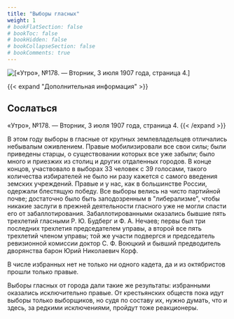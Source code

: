```yaml
---
title: "Выборы гласных"
weight: 1
# bookFlatSection: false
# bookToc: false
# bookHidden: false
# bookCollapseSection: false
# bookComments: true
---
```


![[«Утро», №178. — Вторник, 3 июля 1907 года, страница 4.]](/static/img/papers/u17.jpg)

{{< expand "Дополнительная информация" >}}
## Сослаться
«Утро», №178. — Вторник, 3 июля 1907 года, страница 4.
{{< /expand >}}

В этом году выборы в гласные от крупных землевладельцев отличались небывалым оживлением. Правые мобилизировали все свои силы; были приведены старцы, о существовании которых все уже забыли; было много и приезжих из столиц и других отдаленных городов. В конце концов, участвовало в выборах 33 человек с 39 голосами, такого количества избирателей не было ни разу кажется с самого введения земских учреждений. Правые и у нас, как в большинстве России, одержали блестящую победу. Все выборы велись на чисто партийной почве; достаточно было быть заподозренным в "либерализме", чтобы никакие заслуги в прежней деятельности гласного уже не могли спасти его от забаллотирования. Забаллотированными оказались бывшие пять трехлетий гласными Р. Ю. Будберг и Ф. А. Нечаев; первы был три последних трехлетия председателем управы, а второй все пять трехлетий членом управы; той же участи подвергся и председатель ревизионной комиссии доктор С. Ф. Воюцкий и бывший предводитель дворянства барон Юрий Николаевич Корф.

В числе избранных нет не только ни одного кадета, да и из октябристов прошли только правые. 

Выборы гласных от города дали такие же результаты: избранными оказались исключительно правые. От крестьянских обществ пока идут выборы только выборщиков, но судя по составу их, нужно думать, что и здесь, за редкими исключениями, пройдут тоже реакционеры.
